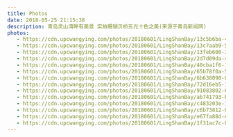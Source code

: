 ```yaml
---
title: Photos
date: 2018-05-25 21:15:38
description: 青岛灵山湾畔有美景 实拍珊瑚贝桥五光十色之美(来源于青岛新闻网)
photos: 
   - https://cdn.upcwangying.com/photos/20180601/LingShanBay/13c5b6ba-4fdb-474f-a9af-0840b5337b42.jpg
   - https://cdn.upcwangying.com/photos/20180601/LingShanBay/13c7aab9-581c-47cd-be96-40abf5306faf.jpg
   - https://cdn.upcwangying.com/photos/20180601/LingShanBay/13feb600-3d6d-45d7-8536-7c53da0c4245.jpg
   - https://cdn.upcwangying.com/photos/20180601/LingShanBay/2d7d09da-4506-4286-b5fa-df3197ee78b9.jpg
   - https://cdn.upcwangying.com/photos/20180601/LingShanBay/40cba1f6-19a2-490e-8a9c-c422aedc6f53.jpg
   - https://cdn.upcwangying.com/photos/20180601/LingShanBay/65b78f0a-5c0a-49e0-9357-51efd3543318.jpg
   - https://cdn.upcwangying.com/photos/20180601/LingShanBay/6b638090-061d-4d32-bc15-585a9e7192a1.jpg
   - https://cdn.upcwangying.com/photos/20180601/LingShanBay/72d16eb5-1a48-4219-b10b-ab2876fddc1b.jpg
   - https://cdn.upcwangying.com/photos/20180601/LingShanBay/91083802-60c6-4229-9d17-f87b54ecd500.jpg
   - https://cdn.upcwangying.com/photos/20180601/LingShanBay/ab741793-b69f-4276-b8ff-e346bb3df6c9.jpg
   - https://cdn.upcwangying.com/photos/20180601/LingShanBay/c483203e-1e6a-45f4-9a6f-67159ba2dd19.jpg
   - https://cdn.upcwangying.com/photos/20180601/LingShanBay/c6b73812-0cd7-4a9d-97ba-8efea38d1c93.jpg
   - https://cdn.upcwangying.com/photos/20180601/LingShanBay/e67fa88d-e309-4c6b-9583-627df70486be.jpg
   - https://cdn.upcwangying.com/photos/20180601/LingShanBay/1f31ac7c-8534-4664-9f3a-dcbcb61d720f.jpg
---
```

